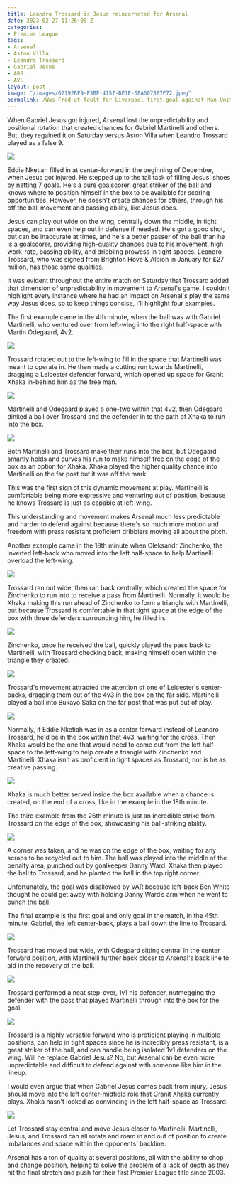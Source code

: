 ```yaml
---
title: Leandro Trossard is Jesus reincarnated for Arsenal
date: 2023-02-27 11:26:00 Z
categories:
- Premier League
tags:
- Arsenal
- Aston Villa
- Leandro Trossard
- Gabriel Jesus
- ARS
- AVL
layout: post
image: "/images/62192BF9-F5BF-4157-BE1E-08A607887F72.jpeg"
permalink: /Was-Fred-at-fault-for-Liverpool-first-goal-against-Man-United/
---
```


When Gabriel Jesus got injured, Arsenal lost the unpredictability and positional rotation that created chances for Gabriel Martinelli and others. But, they regained it on Saturday versus Aston Villa when Leandro Trossard played as a false 9.

<!---more--->

![](/images/62192BF9-F5BF-4157-BE1E-08A607887F72.jpeg) 

Eddie Nketiah filled in at center-forward in the beginning of December, when Jesus got injured. He stepped up to the tall task of filling Jesus' shoes by netting 7 goals. He's a pure goalscorer, great striker of the ball and knows where to position himself in the box to be available for scoring opportunities. However, he doesn't create chances for others, through his off the ball movement and passing ability, like Jesus does. 

Jesus can play out wide on the wing, centrally down the middle, in tight spaces, and can even help out in defense if needed. He's got a good shot, but can be inaccurate at times, and he's a better passer of the ball than he is a goalscorer, providing high-quality chances due to his movement, high work-rate, passing ability, and dribbling prowess in tight spaces. Leandro Trossard, who was signed from Brighton Hove & Albion in January for £27 million, has those same qualities.

It was evident throughout the entire match on Saturday that Trossard added that dimension of unpredictability in movement to Arsenal's game. I couldn't highlight every instance where he had an impact on Arsenal's play the same way Jesus does, so to keep things concise, I'll highlight four examples. 

The first example came in the 4th minute, when the ball was with Gabriel Martinelli, who ventured over from left-wing into the right half-space with Martin Odegaard, 4v2.

![](/images/1DCECCB8-D824-4F70-A486-586FFC0D9F62.jpeg)

Trossard rotated out to the left-wing to fill in the space that Martinelli was meant to operate in. He then made a cutting run towards Martinelli, dragging a Leicester defender forward, which opened up space for Granit Xhaka in-behind him as the free man. 

![](/images/D4D4F7CC-5E58-4FB8-BC86-BACBC3266C43.jpeg) 

Martinelli and Odegaard played a one-two within that 4v2, then Odegaard dinked a ball over Trossard and the defender in to the path of Xhaka to run into the box.

![](/images/87E09532-A116-47EF-B00A-A1BE8E909C83.jpeg)

Both Martinelli and Trossard make their runs into the box, but Odegaard smartly holds and curves his run to make himself free on the edge of the box as an option for Xhaka. Xhaka played the higher quality chance into Martinelli on the far post but it was off the mark.

This was the first sign of this dynamic movement at play. Martinelli is comfortable being more expressive and venturing out of position, because he knows Trossard is just as capable at left-wing.  

This understanding and movement makes Arsenal much less predictable and harder to defend against because there's so much more motion and freedom with press resistant proficient dribblers moving all about the pitch.

Another example came in the 18th minute when Oleksandr Zinchenko, the inverted left-back who moved into the left half-space to help Martinelli overload the left-wing.

![](/images/BDADE01E-AC19-4590-82B6-51335CD18978.jpeg) 

Trossard ran out wide, then ran back centrally, which created the space for Zinchenko to run into to receive a pass from Martinelli. Normally, it would be Xhaka making this run ahead of Zinchenko to form a triangle with Martinelli, but because Trossard is comfortable in that tight space at the edge of the box with three defenders surrounding him, he filled in.

![](/images/2AFDEAB5-4EA3-4790-8825-D0D17A329AA6.jpeg)

Zinchenko, once he received the ball, quickly played the pass back to Martinelli, with Trossard checking back, making himself open within the triangle they created.

![](/images/1AEA4A70-3481-4A44-A2A5-AF687CCFB66C.jpeg)

Trossard's movement attracted the attention of one of Leicester's center-backs, dragging them out of the 4v3 in the box on the far side. Martinelli played a ball into Bukayo Saka on the far post that was put out of play.

![](/images/A8C11817-2BE0-4B8C-B303-25BD4BAED3F3.jpeg)

Normally, if Eddie Nketiah was in as a center forward instead of Leandro Trossard, he'd be in the box within that 4v3, waiting for the cross. Then Xhaka would be the one that would need to come out from the left half-space to the left-wing to help create a triangle with Zinchenko and Martinelli. Xhaka isn't as proficient in tight spaces as Trossard, nor is he as creative passing.

![](/images/2840054F-C953-43F0-9200-05CC0BC6FFA3.jpeg)

Xhaka is much better served inside the box available when a chance is created, on the end of a cross, like in the example in the 18th minute.

The third example from the 26th minute is just an incredible strike from Trossard on the edge of the box, showcasing his ball-striking ability.

![](/images/CD9A2062-54DD-4985-B056-7AEB230494A5.gif)

A corner was taken, and he was on the edge of the box, waiting for any scraps to be recycled out to him. The ball was played into the middle of the penalty area, punched out by goalkeeper Danny Ward. Xhaka then played the ball to Trossard, and he planted the ball in the top right corner.

Unfortunately, the goal was disallowed by VAR because left-back Ben White thought he could get away with holding Danny Ward’s arm when he went to punch the ball.

The final example is the first goal and only goal in the match, in the 45th minute. Gabriel, the left center-back, plays a ball down the line to Trossard.

![](/images/5AE35A91-AB1B-4EA2-9F74-47A7FD524D45.jpeg)

Trossard has moved out wide, with Odegaard sitting central in the center forward position, with Martinelli further back closer to Arsenal's back line to aid in the recovery of the ball.

![](/images/6C529F74-4CCA-472A-A09D-B1AA395B68EF.jpeg)

Trossard performed a neat step-over, 1v1 his defender, nutmegging the defender with the pass that played Martinelli through into the box for the goal.

![](/images/739F65CC-C6A4-4D76-B6A2-EEECB24D9CF7.jpeg) 

Trossard is a highly versatile forward who is proficient playing in multiple positions, can help in tight spaces since he is incredibly press resistant, is a great striker of the ball, and can handle being isolated 1v1 defenders on the wing. Will he replace Gabriel Jesus? No, but Arsenal can be even more unpredictable and difficult to defend against with someone like him in the lineup.  

I would even argue that when Gabriel Jesus comes back from injury, Jesus should move into the left center-midfield role that Granit Xhaka currently plays. Xhaka hasn't looked as convincing in the left half-space as Trossard. 

![](/images/0C1A0A2D-86DD-4E12-955D-F61164D41C89.jpeg)

Let Trossard stay central and move Jesus closer to Martinelli. Martinelli, Jesus, and Trossard can all rotate and roam in and out of position to create imbalances and space within the opponents' backline.

Arsenal has a ton of quality at several positions, all with the ability to chop and change position, helping to solve the problem of a lack of depth as they hit the final stretch and push for their first Premier League title since 2003. 
